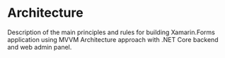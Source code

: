 # Architecture
Description of the main principles and rules for building Xamarin.Forms application using MVVM Architecture approach with .NET Core backend and web admin panel.
